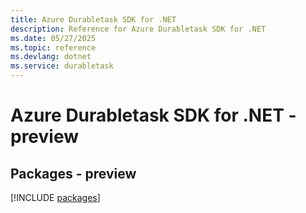 ```yaml
---
title: Azure Durabletask SDK for .NET
description: Reference for Azure Durabletask SDK for .NET
ms.date: 05/27/2025
ms.topic: reference
ms.devlang: dotnet
ms.service: durabletask
---
```

# Azure Durabletask SDK for .NET - preview
## Packages - preview
[!INCLUDE [packages](durabletask-index.md)]